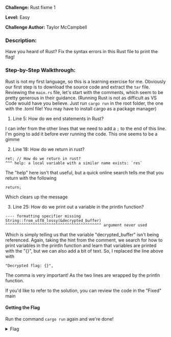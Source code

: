 **Challenge:** Rust fixme 1

**Level:** Easy

**Challenge Author:** Taylor McCampbell

### Description: 
Have you heard of Rust? Fix the syntax errors in this Rust file to print the flag!

### Step-by-Step Walkthrough:
Rust is not my first language, so this is a learning exercise for me. Obviously our first step is to download the source code and extract the `tar` file. Reviewing the `main.rs` file, let's start with the comments, which seem to be pretty generous in their guidance. (Running Rust is not as difficult as VS Code would have you believe. Just run ```cargo run``` in the root folder, the one with the .toml file! You may have to install cargo as a package manager)

1. Line 5:  How do we end statements in Rust?

I can infer from the other lines that we need to add a `;` to the end of this line. I'm going to add it before ever running the code. This one seems to be a gimme

2. Line 18: How do we return in rust?

```
ret; // How do we return in rust?
^^^ help: a local variable with a similar name exists: `res`
```

The "help" here isn't that useful, but a quick online search tells me that you return with the following

```return;```

Which clears up the message

3. Line 25: How do we print out a variable in the println function? 

```
---- formatting specifier missing
String::from_utf8_lossy(&decrypted_buffer)
^^^^^^^^^^^^^^^^^^^^^^^^^^^^^^^^^^^^^^^^^^ argument never used
```

Which is simply telling us that the variable "decrypted_buffer" isn't being referenced. Again, taking the hint from the comment, we search for how to print variables in the println function and learn that variables are printed with the "{}", but we can also add a bit of text. So, I replaced the line above with

```
"Decrypted flag: {}",
```

The comma is very important! As the two lines are wrapped by the println function.

If you'd like to refer to the solution, you can review the code in the "Fixed" main

#### Getting the Flag
Run the command ```cargo run``` again and we're done!

<details><summary>Flag</summary>
    <pre>
    picoCTF{4r3_y0u_4_ru$t4c30n_n0w?}
    </pre>
   </details>